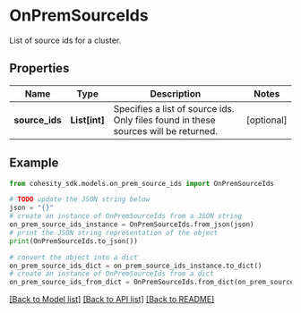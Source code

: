 # OnPremSourceIds

List of source ids for a cluster.

## Properties

Name | Type | Description | Notes
------------ | ------------- | ------------- | -------------
**source_ids** | **List[int]** | Specifies a list of source ids. Only files found in these sources will be returned. | [optional] 

## Example

```python
from cohesity_sdk.models.on_prem_source_ids import OnPremSourceIds

# TODO update the JSON string below
json = "{}"
# create an instance of OnPremSourceIds from a JSON string
on_prem_source_ids_instance = OnPremSourceIds.from_json(json)
# print the JSON string representation of the object
print(OnPremSourceIds.to_json())

# convert the object into a dict
on_prem_source_ids_dict = on_prem_source_ids_instance.to_dict()
# create an instance of OnPremSourceIds from a dict
on_prem_source_ids_from_dict = OnPremSourceIds.from_dict(on_prem_source_ids_dict)
```
[[Back to Model list]](../README.md#documentation-for-models) [[Back to API list]](../README.md#documentation-for-api-endpoints) [[Back to README]](../README.md)


